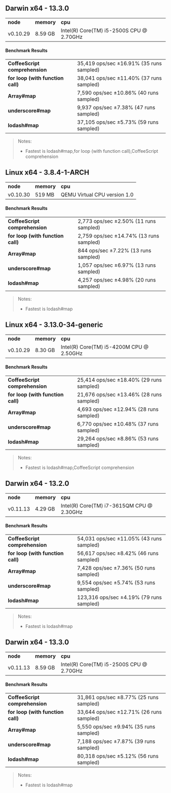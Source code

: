 Darwin x64 - 13.3.0
-----

<table><tr><td><b>node</b></td><td><b>memory</b></td><td><b>cpu</b></td></tr><tr><td>v0.10.29</td><td>8.59 GB</td><td>Intel(R) Core(TM) i5-2500S CPU @ 2.70GHz</td></tr></table>

#### Benchmark Results ####

<table><tr><td><b>CoffeeScript comprehension</b></td><td>35,419 ops/sec ±16.91% (35 runs sampled)</td></tr><tr><td><b>for loop (with function call)</b></td><td>38,041 ops/sec ±11.40% (37 runs sampled)</td></tr><tr><td><b>Array#map</b></td><td>7,590 ops/sec ±10.86% (40 runs sampled)</td></tr><tr><td><b>underscore#map</b></td><td>9,937 ops/sec ±7.38% (47 runs sampled)</td></tr><tr><td><b>lodash#map</b></td><td>37,105 ops/sec ±5.73% (59 runs sampled)</td></tr></table>

> Notes:
> - Fastest is lodash#map,for loop (with function call),CoffeeScript comprehension

Linux x64 - 3.8.4-1-ARCH
-----

<table><tr><td><b>node</b></td><td><b>memory</b></td><td><b>cpu</b></td></tr><tr><td>v0.10.30</td><td>519 MB</td><td>QEMU Virtual CPU version 1.0</td></tr></table>

#### Benchmark Results ####

<table><tr><td><b>CoffeeScript comprehension</b></td><td>2,773 ops/sec ±2.50% (11 runs sampled)</td></tr><tr><td><b>for loop (with function call)</b></td><td>2,759 ops/sec ±14.74% (13 runs sampled)</td></tr><tr><td><b>Array#map</b></td><td>844 ops/sec ±7.22% (13 runs sampled)</td></tr><tr><td><b>underscore#map</b></td><td>1,057 ops/sec ±6.97% (13 runs sampled)</td></tr><tr><td><b>lodash#map</b></td><td>4,257 ops/sec ±4.98% (20 runs sampled)</td></tr></table>

> Notes:
> - Fastest is lodash#map

Linux x64 - 3.13.0-34-generic
-----

<table><tr><td><b>node</b></td><td><b>memory</b></td><td><b>cpu</b></td></tr><tr><td>v0.10.29</td><td>8.30 GB</td><td>Intel(R) Core(TM) i5-4200M CPU @ 2.50GHz</td></tr></table>

#### Benchmark Results ####

<table><tr><td><b>CoffeeScript comprehension</b></td><td>25,414 ops/sec ±18.40% (29 runs sampled)</td></tr><tr><td><b>for loop (with function call)</b></td><td>21,676 ops/sec ±13.46% (28 runs sampled)</td></tr><tr><td><b>Array#map</b></td><td>4,693 ops/sec ±12.94% (28 runs sampled)</td></tr><tr><td><b>underscore#map</b></td><td>6,770 ops/sec ±10.48% (37 runs sampled)</td></tr><tr><td><b>lodash#map</b></td><td>29,264 ops/sec ±8.86% (53 runs sampled)</td></tr></table>

> Notes:
> - Fastest is lodash#map,CoffeeScript comprehension

Darwin x64 - 13.2.0
-----

<table><tr><td><b>node</b></td><td><b>memory</b></td><td><b>cpu</b></td></tr><tr><td>v0.11.13</td><td>4.29 GB</td><td>Intel(R) Core(TM) i7-3615QM CPU @ 2.30GHz</td></tr></table>

#### Benchmark Results ####

<table><tr><td><b>CoffeeScript comprehension</b></td><td>54,031 ops/sec ±11.05% (43 runs sampled)</td></tr><tr><td><b>for loop (with function call)</b></td><td>56,617 ops/sec ±8.42% (46 runs sampled)</td></tr><tr><td><b>Array#map</b></td><td>7,428 ops/sec ±7.36% (50 runs sampled)</td></tr><tr><td><b>underscore#map</b></td><td>9,554 ops/sec ±5.74% (53 runs sampled)</td></tr><tr><td><b>lodash#map</b></td><td>123,316 ops/sec ±4.19% (79 runs sampled)</td></tr></table>

> Notes:
> - Fastest is lodash#map

Darwin x64 - 13.3.0
-----

<table><tr><td><b>node</b></td><td><b>memory</b></td><td><b>cpu</b></td></tr><tr><td>v0.11.13</td><td>8.59 GB</td><td>Intel(R) Core(TM) i5-2500S CPU @ 2.70GHz</td></tr></table>

#### Benchmark Results ####

<table><tr><td><b>CoffeeScript comprehension</b></td><td>31,861 ops/sec ±8.77% (25 runs sampled)</td></tr><tr><td><b>for loop (with function call)</b></td><td>33,644 ops/sec ±12.71% (26 runs sampled)</td></tr><tr><td><b>Array#map</b></td><td>5,550 ops/sec ±9.94% (35 runs sampled)</td></tr><tr><td><b>underscore#map</b></td><td>7,188 ops/sec ±7.87% (39 runs sampled)</td></tr><tr><td><b>lodash#map</b></td><td>80,318 ops/sec ±5.12% (56 runs sampled)</td></tr></table>

> Notes:
> - Fastest is lodash#map

